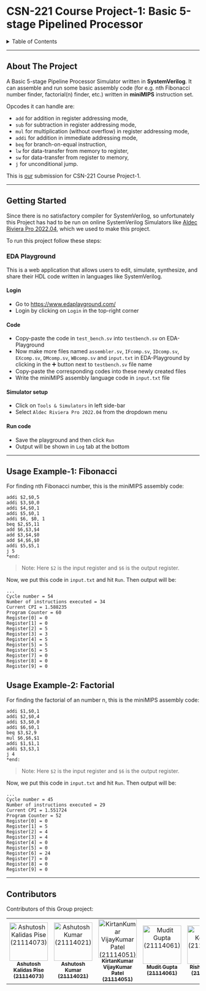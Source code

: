 <a name="readme-top"></a>

# CSN-221 Course Project-1: Basic 5-stage Pipelined Processor

<!-- TABLE OF CONTENTS -->
<details>
  <summary>Table of Contents</summary>
  <ol>
    <li>
      <a href="#about-the-project">About The Project</a>
    </li>
    <li>
      <a href="#getting-started">Getting Started</a>
      <ul>
        <li>
          <a href="#eda-playground">EDA Playground</a>
          <ul>
            <li><a href="#login">Login</a></li>
            <li><a href="#code">Code</a></li>
            <li><a href="#simulator-setup">Simulator Setup</a></li>
            <li><a href="#run-code">Run Code</a></li>
          </ul>
        </li>
      </ul>
    </li>
    <li><a href="#usage-example-1-fibonacci">Usage Example-1: Fibonacci</a></li>
    <li><a href="#usage-example-2-factorial">Usage Example-2: Factorial</a></li>
    <li><a href="#contributors">Contributers</a></li>
  </ol>
</details>

***

<!-- ABOUT THE PROJECT -->
## About The Project

A Basic 5-stage Pipeline Processor Simulator written in **SystemVerilog**. It can assemble and run some basic assembly code (for e.g. nth Fibonacci number finder, factorial(n) finder, etc.) written in **miniMIPS** instruction set.

Opcodes it can handle are:
* `add` for addition in register addressing mode,
* `sub` for subtraction in register addressing mode,
* `mul` for multiplication (without overflow) in register addressing mode,
* `addi` for addition in immediate addressing mode,
* `beq` for branch-on-equal instruction,
* `lw` for data-transfer from memory to register,
* `sw` for data-transfer from register to memory,
* `j` for unconditional jump.

This is [our](#contributors) submission for CSN-221 Course Project-1.

---

<!-- GETTING STARTED -->
## Getting Started

Since there is no satisfactory compiler for SystemVerilog, so unfortunately this Project has had to be run on online SystemVerilog Simulators like [Aldec Riviera Pro 2022.04](https://www.aldec.com/en/products/functional_verification/riviera-pro), which we used to make this project.

To run this project follow these steps:

### EDA Playground

This is a web application that allows users to edit, simulate, synthesize, and share their HDL code written in languages like SystemVerilog.

#### Login
* Go to https://www.edaplayground.com/
* Login by clicking on `Login` in the top-right corner

#### Code
* Copy-paste the code in `test_bench.sv` into `testbench.sv` on EDA-Playground
* Now make more files named `assembler.sv`, `IFcomp.sv`, `IDcomp.sv`, `EXcomp.sv`, `DMcomp.sv`, `WBcomp.sv` and `input.txt` in EDA-Playground by clicking in the ➕ button next to `testbench.sv` file name
* Copy-paste the corresponding codes into these newly created files
* Write the miniMIPS assembly language code in `input.txt` file

#### Simulator setup
* Click on `Tools & Simulators` in left side-bar
* Select `Aldec Riviera Pro 2022.04` from the dropdown menu

#### Run code
* Save the playground and then click `Run`
* Output will be shown in `Log` tab at the bottom

---

<!-- USAGE EXAMPLES -->
## Usage Example-1: Fibonacci

For finding nth Fibonacci number, this is the miniMIPS assembly code:
```
addi $2,$0,5
addi $3,$0,0
addi $4,$0,1
addi $5,$0,1
addi $6, $0, 1
beq $2,$5,11
add $6,$3,$4
add $3,$4,$0
add $4,$6,$0
addi $5,$5,1
j 5
*end:
```
>Note: Here `$2` is the input register and `$6` is the output register.

Now, we put this code in `input.txt` and hit `Run`.
Then output will be:
```
...
Cycle number = 54
Number of instructions executed = 34
Current CPI = 1.588235
Program Counter = 60
Register[0] = 0
Register[1] = 0
Register[2] = 5
Register[3] = 3
Register[4] = 5
Register[5] = 5
Register[6] = 5
Register[7] = 0
Register[8] = 0
Register[9] = 0
```

## Usage Example-2: Factorial

For finding the factorial of an number n, this is the miniMIPS assembly code:
```
addi $1,$0,1 
addi $2,$0,4
addi $3,$0,0
addi $6,$0,1
beq $3,$2,9
mul $6,$6,$1 
addi $1,$1,1
addi $3,$3,1
j 4
*end:
```
>Note: Here `$2` is the input register and `$6` is the output register.

Now, we put this code in `input.txt` and hit `Run`.
Then output will be:
```
...
Cycle number = 45
Number of instructions executed = 29
Current CPI = 1.551724
Program Counter = 52
Register[0] = 0
Register[1] = 5
Register[2] = 4
Register[3] = 4
Register[4] = 0
Register[5] = 0
Register[6] = 24
Register[7] = 0
Register[8] = 0
Register[9] = 0
```

---
<!-- Contributors -->
## Contributors
Contributors of this Group project:

<table>
  <tbody>
    <tr>
      <td align="center"><a href="https://github.com/i-love-chess"><img src="https://avatars.githubusercontent.com/u/101268569?v=4" width="100px;" alt="Ashutosh Kalidas Pise (21114073)"/><br /><sub><b>Ashutosh Kalidas Pise (21114073)</b></sub>
      </td>
      <td align="center"><a href="https://github.com/ashutoshkr129"><img src="https://avatars.githubusercontent.com/u/96130203?v=4" width="100px;" alt="Ashutosh Kumar (21114021)"/><br /><sub><b>Ashutosh Kumar (21114021)</b></sub>
      </td>
      <td align="center"><a href="https://github.com/kirtan03"><img src="https://avatars.githubusercontent.com/u/95969313?v=4" width="100px;" alt="KirtanKumar VijayKumar Patel (21114051)"/><br /><sub><b>KirtanKumar VijayKumar Patel (21114051)</b></sub>
      </td>
      <td align="center"><a href="https://github.com/Magnesium12"><img src="https://avatars.githubusercontent.com/u/99383854?v=4" width="100px;" alt="Mudit Gupta (21114061)"/><br /><sub><b>Mudit Gupta (21114061)</b></sub>
      </td>
      <td align="center"><a href="https://github.com/kej-r03"><img src="https://avatars.githubusercontent.com/u/99071926?v=4" width="100px;" alt="Rishi Kejriwal (21114081)"/><br /><sub><b>Rishi Kejriwal (21114081)</b></sub>
      </td>
      <td align="center"><a href="https://github.com/rohan-kalra904"><img src="https://avatars.githubusercontent.com/u/94923525?v=4" width="100px;" alt="Rohan Kalra (21114083)"/><br /><sub><b>Rohan Kalra (21114083)</b></sub>
      </td>
    </tr>
  </tbody>
  <tfoot>

  </tfoot>
</table>